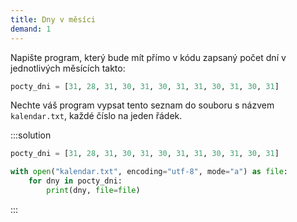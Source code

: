 ```yaml
---
title: Dny v měsíci
demand: 1
---
```


Napište program, který bude mít přímo v kódu zapsaný počet dní v jednotlivých měsících takto:

```py
pocty_dni = [31, 28, 31, 30, 31, 30, 31, 31, 30, 31, 30, 31]
```

Nechte váš program vypsat tento seznam do souboru s názvem `kalendar.txt`, každé číslo na jeden řádek.

:::solution
```py
pocty_dni = [31, 28, 31, 30, 31, 30, 31, 31, 30, 31, 30, 31]

with open("kalendar.txt", encoding="utf-8", mode="a") as file:
    for dny in pocty_dni:
        print(dny, file=file)
```
:::
